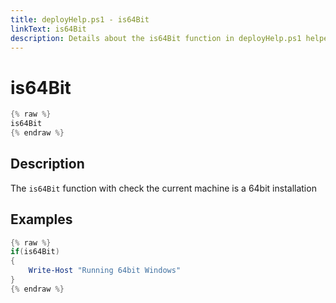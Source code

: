 ```yaml
---
title: deployHelp.ps1 - is64Bit
linkText: is64Bit
description: Details about the is64Bit function in deployHelp.ps1 helper script
---
```


# is64Bit

```PowerShell
{% raw %}
is64Bit
{% endraw %}
```

## Description

The `is64Bit` function with check the current machine is a 64bit installation

## Examples

```PowerShell
{% raw %}
if(is64Bit)
{
    Write-Host "Running 64bit Windows"
}
{% endraw %}
```
